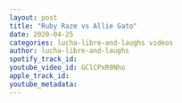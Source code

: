 ```yaml
---
layout: post
title: "Ruby Raze vs Allie Gato"
date: 2020-04-25
categories: lucha-libre-and-laughs videos
author: lucha-libre-and-laughs
spotify_track_id: 
youtube_video_id: GClCPxR9Nho
apple_track_id: 
youtube_metadata: 
---
```

